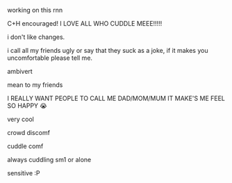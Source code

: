 working on this rnn

C+H encouraged! I LOVE ALL WHO CUDDLE MEEE!!!!!

i don't like changes.

i call all my friends ugly or say that they suck as a joke, if it makes you uncomfortable please tell me.


ambivert

mean to my friends

I REALLY WANT PEOPLE TO CALL ME DAD/MOM/MUM IT MAKE'S ME FEEL SO HAPPY :sob:

very cool

crowd discomf

cuddle comf

always cuddling sm1 or alone

sensitive :P
